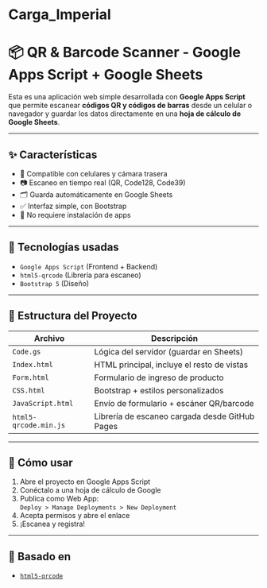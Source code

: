 # Carga_Imperial


# 📦 QR & Barcode Scanner - Google Apps Script + Google Sheets

Esta es una aplicación web simple desarrollada con **Google Apps Script** que permite escanear **códigos QR y códigos de barras** desde un celular o navegador y guardar los datos directamente en una **hoja de cálculo de Google Sheets**.

---

## ✨ Características

- 📱 Compatible con celulares y cámara trasera
- 📷 Escaneo en tiempo real (QR, Code128, Code39)
- 🗂️ Guarda automáticamente en Google Sheets
- ✅ Interfaz simple, con Bootstrap
- 🚫 No requiere instalación de apps

---

## 🔧 Tecnologías usadas

- `Google Apps Script` (Frontend + Backend)
- `html5-qrcode` (Librería para escaneo)
- `Bootstrap 5` (Diseño)

---

## 📂 Estructura del Proyecto

| Archivo               | Descripción                                 |
|------------------------|---------------------------------------------|
| `Code.gs`             | Lógica del servidor (guardar en Sheets)     |
| `Index.html`          | HTML principal, incluye el resto de vistas  |
| `Form.html`           | Formulario de ingreso de producto           |
| `CSS.html`            | Bootstrap + estilos personalizados          |
| `JavaScript.html`     | Envío de formulario + escáner QR/barcode    |
| `html5-qrcode.min.js` | Librería de escaneo cargada desde GitHub Pages |

---

## 🚀 Cómo usar

1. Abre el proyecto en Google Apps Script
2. Conéctalo a una hoja de cálculo de Google
3. Publica como Web App:  
   `Deploy > Manage Deployments > New Deployment`
4. Acepta permisos y abre el enlace
5. ¡Escanea y registra!

---


## 🔗 Basado en

- [`html5-qrcode`](https://github.com/mebjas/html5-qrcode)
